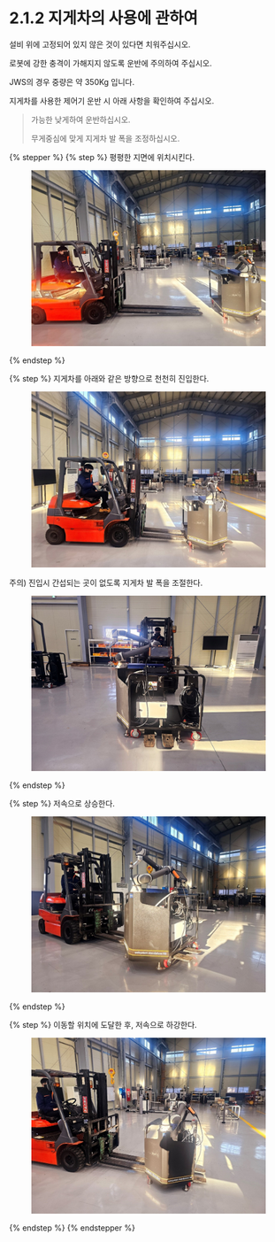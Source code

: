 # 2.1.2 지게차의 사용에 관하여

설비 위에 고정되어 있지 않은 것이 있다면 치워주십시오.

로봇에 강한 충격이 가해지지 않도록 운반에 주의하여 주십시오.

JWS의 경우 중량은 약 350Kg 입니다.

지게차를 사용한 제어기 운반 시 아래 사항을 확인하여 주십시오.

> 가능한 낮게하여 운반하십시오.
>
> 무게중심에 맞게 지게차 발 폭을 조정하십시오.

{% stepper %}
{% step %}
평평한 지면에 위치시킨다.

<figure><img src="../../../jws/chapter2/section2.1/img/section2.1.2_1 (1).jpg" alt="" width="563"><figcaption></figcaption></figure>
{% endstep %}

{% step %}
지게차를 아래와 같은 방향으로 천천히 진입한다.

<figure><img src="../../../jws/chapter2/section2.1/img/section2.1.2_2 (1).jpg" alt="" width="563"><figcaption></figcaption></figure>

주의) 진입시 간섭되는 곳이 없도록 지게차 발 폭을 조절한다.

<figure><img src="../../../jws/chapter2/section2.1/img/section2.1.2_3 (1).jpg" alt="" width="563"><figcaption></figcaption></figure>
{% endstep %}

{% step %}
저속으로 상승한다.

<figure><img src="../../../jws/chapter2/section2.1/img/section2.1.2_4.jpg" alt="" width="563"><figcaption></figcaption></figure>
{% endstep %}

{% step %}
이동할 위치에 도달한 후, 저속으로 하강한다.

<figure><img src="../../../jws/chapter2/section2.1/img/section2.1.2_5.jpg" alt="" width="563"><figcaption></figcaption></figure>
{% endstep %}
{% endstepper %}
